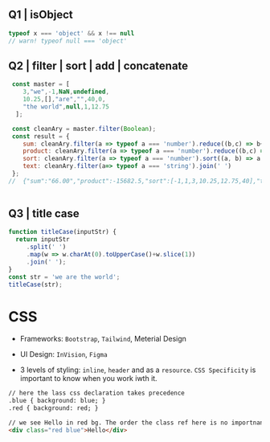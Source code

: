 ## Q1 | isObject
```js
typeof x === 'object' && x !== null
// warn! typeof null === 'object'
```

## Q2 | filter | sort | add | concatenate
```js
 const master = [
    3,"we",-1,NaN,undefined,
    10.25,[],"are","",40,0,
    "the world",null,1,12.75
  ];

 const cleanAry = master.filter(Boolean);
 const result = {
    sum: cleanAry.filter(a => typeof a === 'number').reduce((b,c) => b+c, 0).toFixed(2),
    product: cleanAry.filter(a => typeof a === 'number').reduce((b,c) => b*c, 1),
    sort: cleanAry.filter(a => typeof a === 'number').sort((a, b) => a - b),
    text: cleanAry.filter(a=> typeof a === 'string').join(' ')
 };
//  {"sum":"66.00","product":-15682.5,"sort":[-1,1,3,10.25,12.75,40],"text":"we are the world"}
  
```
## Q3 | title case
```js
function titleCase(inputStr) {
  return inputStr
     .split(' ')
     .map(w => w.charAt(0).toUpperCase()+w.slice(1))
     .join(' ');
}
const str = 'we are the world';
titleCase(str);
```


# CSS


* Frameworks: `Bootstrap`, `Tailwind`, Meterial Design
* UI Design: `InVision`, `Figma`

* 3 levels of styling: `inline`, `header` and as a `resource`. 
`CSS Specificity` is important to know when you work iwth it.

```html
// here the lass css declaration takes precedence
.blue { background: blue; }
.red { background: red; }

// we see Hello in red bg. The order the class ref here is no importnant.
<div class="red blue">Hello</div>
```

